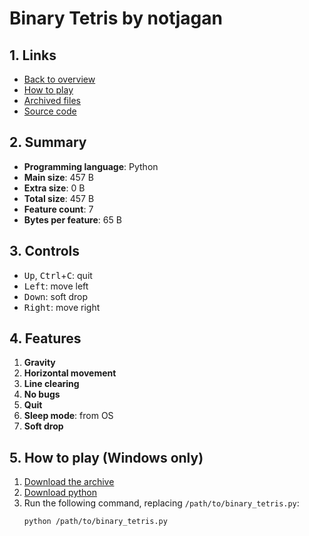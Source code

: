 # Binary Tetris by notjagan

## 1. Links

- [Back to overview](../README.md)
- [How to play](#5-how-to-play)
- [Archived files](https://github.com/nineteendo/tetris4karchive/tree/main/binary-tetris-3/archive)
- [Source code](https://codegolf.stackexchange.com/a/121396/120787)

## 2. Summary

- **Programming language**: Python
- **Main size**: 457 B
- **Extra size**: 0 B
- **Total size**: 457 B
- **Feature count**: 7
- **Bytes per feature**: 65 B

## 3. Controls

- <kbd>Up</kbd>, <kbd>Ctrl</kbd>+<kbd>C</kbd>: quit
- <kbd>Left</kbd>: move left
- <kbd>Down</kbd>: soft drop
- <kbd>Right</kbd>: move right

## 4. Features

1. **Gravity**
2. **Horizontal movement**
3. **Line clearing**
4. **No bugs**
5. **Quit**
6. **Sleep mode**: from OS
7. **Soft drop**

## 5. How to play (Windows only)

1. [Download the archive](https://codeload.github.com/nineteendo/tetris4karchive/zip/refs/heads/main)
2. [Download python](https://python.org/downloads)
3. Run the following command, replacing `/path/to/binary_tetris.py`:
    ```shell
    python /path/to/binary_tetris.py
    ```